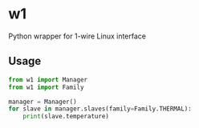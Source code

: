 # w1
Python wrapper for 1-wire Linux interface

## Usage
```python
from w1 import Manager
from w1 import Family

manager = Manager()
for slave in manager.slaves(family=Family.THERMAL):
    print(slave.temperature)
```
